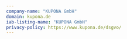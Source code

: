```yaml
---
company-name: "KUPONA GmbH"
domain: kupona.de
iab-listing-name: "KUPONA GmbH"
privacy-policy: https://www.kupona.de/dsgvo/
---
```

